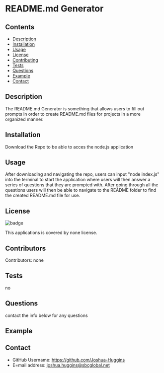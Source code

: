 
  # README.md Generator

  ## Contents

  - [Description](#description)
  - [Installation](#installation)
  - [Usage](#usage)
  - [License](#license)
  - [Contributing](#contributing)
  - [Tests](#tests)
  - [Questions](#questions)
  - [Example](#example)
  - [Contact](#contact)

  ## Description

  The README.md Generator is something that allows users to fill out prompts in order to create README.md files for projects in a more organized manner.

  ## Installation

  Download the Repo to be able to acces the node.js application

  ## Usage

   After downloading and navigating the repo, users can input "node index.js" into the terminal to start the application where users will then answer a series of questions that they are prompted with. After going through all the questions users will then be able to navigate to the README folder to find the created README.md file for use.


  ## License

  ![badge](https://img.shields.io/badge/license-none)

  This applications is covered by none license.

  ## Contributors

  Contributors: none

  ## Tests

  no

  ## Questions

  contact the info below for any questions

  ## Example

  ## Contact
  * GitHub Username: https://github.com/Joshua-Huggins
  * E=mail address: joshua.huggins@sbcglobal.net

